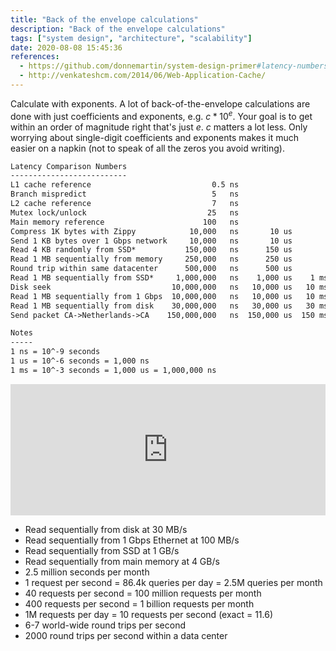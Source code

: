 ```yaml
---
title: "Back of the envelope calculations"
description: "Back of the envelope calculations"
tags: ["system design", "architecture", "scalability"]
date: 2020-08-08 15:45:36
references:
  - https://github.com/donnemartin/system-design-primer#latency-numbers-every-programmer-should-know
  - http://venkateshcm.com/2014/06/Web-Application-Cache/
---
```


Calculate with exponents. A lot of back-of-the-envelope calculations are done with just coefficients and exponents, e.g. $c * 10^e$.
Your goal is to get within an order of magnitude right that's just $e$. $c$ matters a lot less. 
Only worrying about single-digit coefficients and exponents makes it much easier on a napkin (not to speak of all the zeros you avoid writing).

```markdown
Latency Comparison Numbers
--------------------------
L1 cache reference                           0.5 ns
Branch mispredict                            5   ns
L2 cache reference                           7   ns                      14x L1 cache
Mutex lock/unlock                           25   ns
Main memory reference                      100   ns                      20x L2 cache, 200x L1 cache
Compress 1K bytes with Zippy            10,000   ns       10 us
Send 1 KB bytes over 1 Gbps network     10,000   ns       10 us
Read 4 KB randomly from SSD*           150,000   ns      150 us          ~1GB/sec SSD
Read 1 MB sequentially from memory     250,000   ns      250 us
Round trip within same datacenter      500,000   ns      500 us
Read 1 MB sequentially from SSD*     1,000,000   ns    1,000 us    1 ms  ~1GB/sec SSD, 4X memory
Disk seek                           10,000,000   ns   10,000 us   10 ms  20x datacenter roundtrip
Read 1 MB sequentially from 1 Gbps  10,000,000   ns   10,000 us   10 ms  40x memory, 10X SSD
Read 1 MB sequentially from disk    30,000,000   ns   30,000 us   30 ms 120x memory, 30X SSD
Send packet CA->Netherlands->CA    150,000,000   ns  150,000 us  150 ms

Notes
-----
1 ns = 10^-9 seconds
1 us = 10^-6 seconds = 1,000 ns
1 ms = 10^-3 seconds = 1,000 us = 1,000,000 ns
```

<iframe src="https://instacalc.com/53733/embed" width="100%" height="210" frameborder="0"></iframe>

- Read sequentially from disk at 30 MB/s
- Read sequentially from 1 Gbps Ethernet at 100 MB/s
- Read sequentially from SSD at 1 GB/s
- Read sequentially from main memory at 4 GB/s
- 2.5 million seconds per month
- 1 request per second = 86.4k queries per day = 2.5M queries per month
- 40 requests per second = 100 million requests per month
- 400 requests per second = 1 billion requests per month
- 1M requests per day = 10 requests per second (exact = 11.6)
- 6-7 world-wide round trips per second
- 2000 round trips per second within a data center

<!--

## Exercises

- In-memory cache: cached values are stored in RAM memory.
  - (a) in-process: caching with-in application process
  - (b) out-of-process: caching in another process
- Persistent cache : caching in persistent systems like files or database.

**Read 1MB of data from an in-memory and in-process cache**

<div>$$
1MB * \frac{250 us}{1MB} = 250 us 
$$</div>

**Read 1MB of data from an in-memory and out-of-process cache**

<div>$$
1MB * \frac{250 us}{1MB} + \underbrace{500 us}_\text{round trip within same datacenter} = 750 us
$$</div>

**Read 1MB of data from an persistent and out-of-process cache**

<div>$$
1MB * \underbrace{\frac{1 ms}{1MB}}_\text{read 1MB from SSD} + \underbrace{500 us}_\text{round trip within same datacenter} = 1.5 ms
$$</div>

-->
